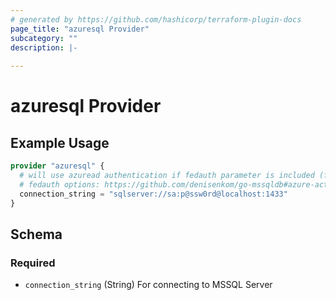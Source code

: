 ```yaml
---
# generated by https://github.com/hashicorp/terraform-plugin-docs
page_title: "azuresql Provider"
subcategory: ""
description: |-
  
---
```


# azuresql Provider



## Example Usage

```terraform
provider "azuresql" {
  # will use azuread authentication if fedauth parameter is included (fedauth=ActiveDirectoryDefault for example)
  # fedauth options: https://github.com/denisenkom/go-mssqldb#azure-active-directory-authentication
  connection_string = "sqlserver://sa:p@ssw0rd@localhost:1433"
}
```

<!-- schema generated by tfplugindocs -->
## Schema

### Required

- `connection_string` (String) For connecting to MSSQL Server
